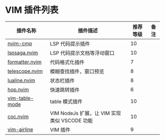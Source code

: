 # VIM 插件列表

| 插件名称                                                           | 插件描述                                     | 推荐等级 | 备注 |
| ------------------------------------------------------------------ | -------------------------------------------- | -------- | --   |
| [nvim-cmp](https://github.com/hrsh7th/nvim-cmp)                    | LSP 代码提示插件                             | 10       |      |
| [lspsaga.nvim](https://github.com/glepnir/lspsaga.nvim)            | LSP 代码提示文档等浮动窗口                   | 10       |      |
| [formatter.nvim](https://github.com/mhartington/formatter.nvim)    | 代码格式化插件                               | 7        |      |
| [telescope.nvim](https://github.com/nvim-telescope/telescope.nvim) | 模糊查找插件，窗口预览                       | 8        |      |
| [lualine.nvim](https://github.com/nvim-lualine/lualine.nvim)       | 状态栏插件                                   | 8        |      |
| [hop.nvim](https://github.com/phaazon/hop.nvim)                    | 快速跳转插件                                 | 6        |      |
| [vim-table-mode](https://github.com/dhruvasagar/vim-table-mode)    | table 模式插件                               | 10       |      |
| [coc.nvim](https://github.com/neoclide/coc.nvim)                   | VIM NodeJs 扩展，让 VIM 实现类似 VSCODE 功能 | 10       |      |
| [vim-airline](https://github.com/vim-airline/vim-airline)          | VIM 插件                                     | 9        |      |

